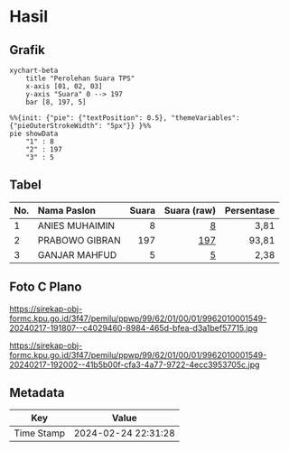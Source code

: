 # Hasil

## Grafik

```mermaid
xychart-beta
    title "Perolehan Suara TPS"
    x-axis [01, 02, 03]
    y-axis "Suara" 0 --> 197
    bar [8, 197, 5]
```

```mermaid
%%{init: {"pie": {"textPosition": 0.5}, "themeVariables": {"pieOuterStrokeWidth": "5px"}} }%%
pie showData
    "1" : 8
    "2" : 197
    "3" : 5
```

## Tabel

| No. | Nama Paslon    | Suara | Suara (raw) | Persentase |
|:--- |:-------------- | -----:| -----------:| ----------:|
| 1   | ANIES MUHAIMIN | 8     | [8][p-1]    | 3,81       |
| 2   | PRABOWO GIBRAN | 197   | [197][p-2]  | 93,81      |
| 3   | GANJAR MAHFUD  | 5     | [5][p-3]    | 2,38       |


[p-1]: https://github.com/gigit-pemilu/pemilu-2024-99-luar-negeri/blob/main/pilpres/hitung-suara/sub/99-luar-negeri/sub/62-kuala-lumpur-malaysia/sub/01-kuala-lumpur-malaysia/sub/0001-kuala-lumpur-malaysia/sub/549-ksk-013/sub/paslon-1.txt
[p-2]: https://github.com/gigit-pemilu/pemilu-2024-99-luar-negeri/blob/main/pilpres/hitung-suara/sub/99-luar-negeri/sub/62-kuala-lumpur-malaysia/sub/01-kuala-lumpur-malaysia/sub/0001-kuala-lumpur-malaysia/sub/549-ksk-013/sub/paslon-2.txt
[p-3]: https://github.com/gigit-pemilu/pemilu-2024-99-luar-negeri/blob/main/pilpres/hitung-suara/sub/99-luar-negeri/sub/62-kuala-lumpur-malaysia/sub/01-kuala-lumpur-malaysia/sub/0001-kuala-lumpur-malaysia/sub/549-ksk-013/sub/paslon-3.txt

## Foto C Plano

https://sirekap-obj-formc.kpu.go.id/3f47/pemilu/ppwp/99/62/01/00/01/9962010001549-20240217-191807--c4029460-8984-465d-bfea-d3a1bef57715.jpg

https://sirekap-obj-formc.kpu.go.id/3f47/pemilu/ppwp/99/62/01/00/01/9962010001549-20240217-192002--41b5b00f-cfa3-4a77-9722-4ecc3953705c.jpg


## Metadata

| Key        | Value               |
| ---------- | ------------------- |
| Time Stamp | 2024-02-24 22:31:28 |



